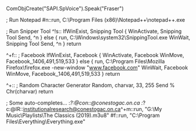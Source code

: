 
ComObjCreate("SAPI.SpVoice").Speak("Fraser")

; Run Notepad
#n::run, C:\Program Files (x86)\Notepad++\notepad++.exe

; Run Snipper Tool
^!s::
IfWinExist, Snipping Tool
{
	WinActivate, Snipping Tool
	Send, ^n
}
else
{
	run, C:\Windows\system32\SnippingTool.exe
	WinWait, Snipping Tool
	Send, ^n
}
return

^+f:: ; Facebook
IfWinExist, Facebook
{
	WinActivate, Facebook
	WinMove, Facebook,,1406,491,519,533
}
else
{
	run, C:\Program Files\Mozilla Firefox\firefox.exe -new-window "www.facebook.com"
	WinWait, Facebook
	WinMove, Facebook,,1406,491,519,533
}
return

^+\:: ; Random Character Generator
Random, charvar, 33, 255
Send % Chr(charvar)
return

; Some auto-completes...
:*?:@con::@conestogac.on.ca
:*?c:@IR::institutionalresearch@conestogac.on.ca^+m::run, "G:\My Music\Playlists\The Classics (2019).m3u8"
#f::run, "C:\Program Files\Everything\Everything.exe"